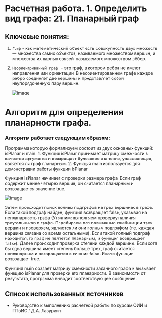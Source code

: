 # Расчетная работа. 1. Определить вид графа: 21. Планарный граф
## Ключевые понятия:
1. `Граф` - как математический объект есть совокупность двух множеств — множества самих объектов, называемого множеством вершин, и множества их парных связей, называемого множеством рёбер.
2. `Неориентриванный граф ` - это граф, в котором ребра не имеют направления или ориентации. В неориентированном графе каждое ребро соединяет две вершины и представляет собой неупорядоченную пару вершин.

   ![image](https://github.com/iis-32170x/RPIIS/assets/149104399/4349c9a8-c7ca-424a-a65f-975a9b9b3ae9)


  





# Aлгоритм для определения планарности графа.

### Алгоритм работает следующим образом:
   Программа которую формализуем состоит из двух основных функций: isPlanar и main. 
      1. Функция isPlanar принимает матрицу смежности в качестве аргумента и возвращает булевское значение, указывающее, является ли граф планарным. 
      2. Функция main используется для демонстрации работы функции isPlanar.

   Функция isPlanar начинает с проверки размера графа. Если граф содержит менее четырех вершин, он считается планарным и возвращается значение true. 

![image](https://github.com/iis-32170x/RPIIS/assets/149104399/dff129d4-738f-4ef9-9ef7-f4859c4e7099)



   Затем происходит поиск полных подграфов на трех вершинах в графе. Если такой подграф найден, функция возвращает false, указывая на непланарность графа (Уточним: выполняем проверку наличия треугольников в графе. Перебираем все возможные комбинации трех вершин и проверяем, являются ли они полным подграфом (т.е. каждая вершина связана со всеми остальными). Если такой полный подграф находится, то граф не является планарным, и функция возвращает `false`). 
   Далее происходит проверка степени каждой вершины. Если хотя бы одна вершина имеет степень больше трех, граф считается непланарным и возвращается значение false. Иначе функция возвращает true.

   Функция main создает матрицу смежности заданного графа и вызывает функцию isPlanar для проверки его планарности. В зависимости от результата, программа выводит соответствующее сообщение.

## Список использованных источников

- Руководство к выполнению расчетной работы по курсам ОИИ и ППвИС / Д.А. Лазуркин
